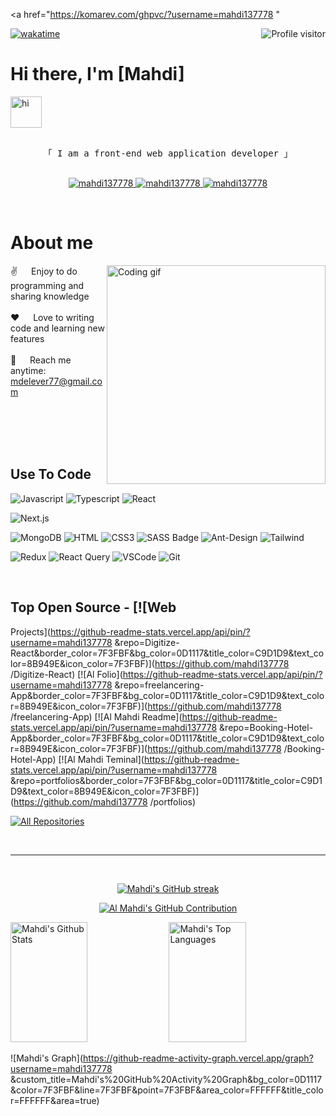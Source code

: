 
<a
  href="https://komarev.com/ghpvc/?username=mahdi137778
"
>
  <img
    align="right"
    src="https://komarev.com/ghpvc/?username=mahdi137778
&label=Visitors&color=0e75b6&style=flat"
    alt="Profile visitor"
  />
</a>

[![wakatime](https://wakatime.com/badge/user/eebb3dd8-d9b2-40de-9b88-6fd6cac99dbc.svg)](https://wakatime.com/@eebb3dd8-d9b2-40de-9b88-6fd6cac99dbc)

<!-- Intro  -->

# Hi there, I'm [Mahdi]
<img
  alt="hi"
  width="50px"
  src="https://camo.githubusercontent.com/e8e7b06ecf583bc040eb60e44eb5b8e0ecc5421320a92929ce21522dbc34c891/68747470733a2f2f6d656469612e67697068792e636f6d2f6d656469612f6876524a434c467a6361737252346961377a2f67697068792e676966"
/>

<p align="center">
  <samp>
    <br />
    「 I am a front-end web application developer 」
    <br />
    <br />
  </samp>
</p>

<p align="center">
  <a href="https://linkedin.com/in/mahdi-delavar-5338ba280" target="_blank">
    <img
      src="https://img.shields.io/badge/LinkedIn-0077B5?style=for-the-badge&logo=linkedin&logoColor=white"
      alt="mahdi137778
"
    />
  </a>
  <a
    href="https://instagram.com/mahdi137778
_dev"
    target="_blank"
  >
    <img
      src="https://img.shields.io/badge/Instagram-fe4164?style=for-the-badge&logo=instagram&logoColor=white"
      alt="mahdi137778
"
    />
  </a>
  <a
    href="https://facebook.com/mahdi.delavar.79?mibextid=ZbWKwl"
    target="_blank"
  >
    <img
      src="https://img.shields.io/badge/Facebook-20BEFF?&style=for-the-badge&logo=facebook&logoColor=white"
      alt="mahdi137778
"
    />
  </a>
</p>
<br />

<!-- About Section -->

# About me

<p>
  <img
    align="right"
    width="350"
    src="/assets/programmer.gif"
    alt="Coding gif"
  />

  ✌️ &emsp; Enjoy to do programming and sharing knowledge <br /><br />
  ❤️ &emsp; Love to writing code and learning new features<br /><br />
  📧 &emsp; Reach me anytime: mdelever77@gmail.com<br /><br />
</p>

<br />
<br />
<br />

## Use To Code
![Javascript](https://img.shields.io/badge/Javascript-F0DB4F?style=for-the-badge&labelColor=black&logo=javascript&logoColor=F0DB4F)
![Typescript](https://img.shields.io/badge/Typescript-007acc?style=for-the-badge&labelColor=black&logo=typescript&logoColor=007acc)
![React](https://img.shields.io/badge/-React-61DBFB?style=for-the-badge&labelColor=black&logo=react&logoColor=61DBFB)

<!-- ![React Native](https://img.shields.io/badge/React_Native-20232A?style=for-the-badge&logo=react&logoColor=61DAFB) -->

![Next.js](https://img.shields.io/badge/next.js-000000?style=for-the-badge&logo=nextdotjs&logoColor=white)

<!-- ![Nodejs](https://img.shields.io/badge/Nodejs-3C873A?style=for-the-badge&labelColor=black&logo=node.js&logoColor=3C873A) -->
<!-- ![Express.js](https://img.shields.io/badge/Express.js-000000?style=for-the-badge&logo=express&logoColor=white) -->

![MongoDB](https://img.shields.io/badge/MongoDB-4EA94B?style=for-the-badge&logo=mongodb&logoColor=white)
![HTML](https://img.shields.io/badge/HTML5-E34F26?style=for-the-badge&logo=html5&logoColor=white)
![CSS3](https://img.shields.io/badge/CSS3-1572B6?style=for-the-badge&logo=css3&logoColor=white)
![SASS
Badge](https://img.shields.io/badge/Sass-CC6699?style=for-the-badge&logo=sass&logoColor=white)
![Ant-Design](https://img.shields.io/badge/AntDesign-0170FE?style=for-the-badge&logo=antdesign&logoColor=white)
![Tailwind](https://img.shields.io/badge/Tailwind_CSS-092749?style=for-the-badge&logo=tailwindcss&logoColor=06B6D4&labelColor=000000)

<!-- ![Bootstrap](https://img.shields.io/badge/Bootstrap-563D7C?style=for-the-badge&logo=bootstrap&logoColor=white) -->
<!-- ![Strapi](https://img.shields.io/badge/strapi-2E7EEA?style=for-the-badge&logo=strapi&logoColor=white) -->
<!-- ![Markdown](https://img.shields.io/badge/Markdown-000000?style=for-the-badge&logo=markdown&logoColor=white) -->

![Redux](https://img.shields.io/badge/Redux-593D88?style=for-the-badge&logo=redux&logoColor=white)
![React
Query](https://img.shields.io/badge/-React_Query-FF4154?style=for-the-badge&logo=react%20query&logoColor=white)
![VSCode](https://img.shields.io/badge/Visual_Studio-0078d7?style=for-the-badge&logo=visual%20studio&logoColor=white)
![Git](https://img.shields.io/badge/Git-F05032?style=for-the-badge&logo=git&logoColor=white)

<!-- https://github.com/mahdi137778
/Digitize-React -->
<br />

## Top Open Source - [![Web
Projects](https://github-readme-stats.vercel.app/api/pin/?username=mahdi137778
&repo=Digitize-React&border_color=7F3FBF&bg_color=0D1117&title_color=C9D1D9&text_color=8B949E&icon_color=7F3FBF)](https://github.com/mahdi137778
/Digitize-React) [![Al
Folio](https://github-readme-stats.vercel.app/api/pin/?username=mahdi137778
&repo=freelancering-App&border_color=7F3FBF&bg_color=0D1117&title_color=C9D1D9&text_color=8B949E&icon_color=7F3FBF)](https://github.com/mahdi137778
/freelancering-App) [![Al Mahdi
Readme](https://github-readme-stats.vercel.app/api/pin/?username=mahdi137778
&repo=Booking-Hotel-App&border_color=7F3FBF&bg_color=0D1117&title_color=C9D1D9&text_color=8B949E&icon_color=7F3FBF)](https://github.com/mahdi137778
/Booking-Hotel-App) [![Al Mahdi
Teminal](https://github-readme-stats.vercel.app/api/pin/?username=mahdi137778
&repo=portfolios&border_color=7F3FBF&bg_color=0D1117&title_color=C9D1D9&text_color=8B949E&icon_color=7F3FBF)](https://github.com/mahdi137778
/portfolios)

<p align="left">
  <a
    href="https://github.com/mahdi137778
?tab=repositories"
    target="_blank"
    ><img
      alt="All Repositories"
      title="All Repositories"
      src="https://img.shields.io/badge/-All%20Repos-2962FF?style=for-the-badge&logo=koding&logoColor=white"
  /></a>
</p>

<br />
<hr />
<br />

<p align="center">
  <a
    href="https://github.com/mahdi137778
"
  >
    <img
      src="https://github-readme-streak-stats.herokuapp.com/?user=mahdi137778
&theme=radical&border=7F3FBF&background=0D1117"
      alt="Mahdi's GitHub streak"
    />
  </a>
</p>

<p align="center">
  <a
    href="https://github.com/mahdi137778
"
  >
    <img
      src="https://github-profile-summary-cards.vercel.app/api/cards/profile-details?username=mahdi137778
&theme=radical"
      alt="Al Mahdi's GitHub Contribution"
    />
  </a>
</p>

<a>
  <a
    href="https://github.com/mahdi137778
"
    ><img
      alt="Mahdi's Github Stats"
      src="https://denvercoder1-github-readme-stats.vercel.app/api?username=mahdi137778
&show_icons=true&count_private=true&theme=react&border_color=7F3FBF&bg_color=0D1117&title_color=F85D7F&icon_color=F8D866"
      height="192px"
      width="49.5%"
  /></a>
  <a
    href="https://github.com/mahdi137778
"
    ><img
      alt="Mahdi's Top Languages"
      src="https://denvercoder1-github-readme-stats.vercel.app/api/top-langs/?username=mahdi137778
&langs_count=8&layout=compact&theme=react&border_color=7F3FBF&bg_color=0D1117&title_color=F85D7F&icon_color=F8D866"
      height="192px"
      width="49.5%"
  /></a>
  <br />
</a>

![Mahdi's
Graph](https://github-readme-activity-graph.vercel.app/graph?username=mahdi137778
&custom_title=Mahdi's%20GitHub%20Activity%20Graph&bg_color=0D1117&color=7F3FBF&line=7F3FBF&point=7F3FBF&area_color=FFFFFF&title_color=FFFFFF&area=true)
